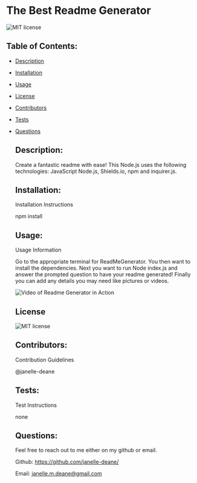# The Best Readme Generator
  ![MIT license](https://img.shields.io/badge/License-MIT-blue.svg)
   ## Table of Contents: 
   
* [Description](#Description)

* [Installation](#Installation)

* [Usage](#Usage)

* [License](#License)

* [Contributors](#Contributors)

* [Tests](#Tests)

* [Questions](#Questions)

   ## Description: 
   Create a fantastic readme with ease! This Node.js uses the following technologies: JavaScript Node.js, Shields.io, npm and inquirer.js. 
   ## Installation: 

   Installation Instructions

   npm install
   ## Usage: 

   Usage Information 

   Go to the appropriate terminal for ReadMeGenerator. You then want to install the dependencies. Next you want to run Node index.js and answer the prompted question to have your readme generated! Finally you can add any details you may need like pictures or videos. 

    ![Video of Readme Generator in Action](./assets/Readme-Generator-Run-through.gif)
   ## License
   
   ![MIT license](https://img.shields.io/badge/License-MIT-blue.svg)
   ## Contributors: 

   Contribution Guidelines

   @janelle-deane
   ## Tests: 

   Test Instructions

   none
   ## Questions: 
   Feel free to reach out to me either on my github or email. 
   
   Github:
   https://github.com/janelle-deane/
   
   Email:
   janelle.m.deane@gmail.com